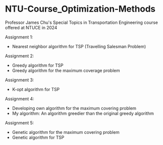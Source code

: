 # NTU-Course_Optimization-Methods
Professor James Chu's Special Topics in Transportation Engineering course offered at NTUCE in 2024

Assignment 1: 
- Nearest neighbor algorithm for TSP (Travelling Salesman Problem)

Assignment 2:
- Greedy algorithm for TSP
- Greedy algorithm for the maximum coverage problem

Assignment 3:
- K-opt algorithm for TSP

Assignment 4:
- Developing own algorithm for the maximum covering problem
- My algorithm: An algorithm greedier than the original greedy algorithm

Assignment 5:
- Genetic algorithm for the maximum covering problem
- Genetic algorithm for TSP

